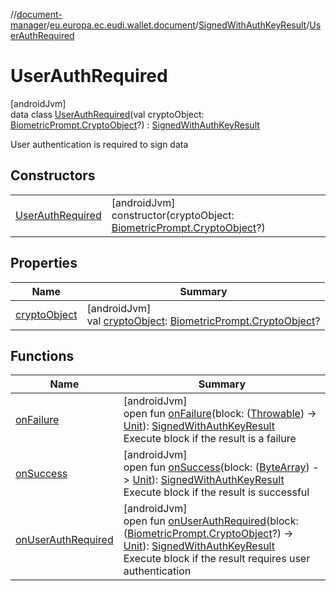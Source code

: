 //[document-manager](../../../../index.md)/[eu.europa.ec.eudi.wallet.document](../../index.md)/[SignedWithAuthKeyResult](../index.md)/[UserAuthRequired](index.md)

# UserAuthRequired

[androidJvm]\
data class [UserAuthRequired](index.md)(val cryptoObject: [BiometricPrompt.CryptoObject](https://developer.android.com/reference/kotlin/androidx/biometric/BiometricPrompt.CryptoObject.html)?) : [SignedWithAuthKeyResult](../index.md)

User authentication is required to sign data

## Constructors

| | |
|---|---|
| [UserAuthRequired](-user-auth-required.md) | [androidJvm]<br>constructor(cryptoObject: [BiometricPrompt.CryptoObject](https://developer.android.com/reference/kotlin/androidx/biometric/BiometricPrompt.CryptoObject.html)?) |

## Properties

| Name                             | Summary                                                                                                                                                                                    |
|----------------------------------|--------------------------------------------------------------------------------------------------------------------------------------------------------------------------------------------|
| [cryptoObject](crypto-object.md) | [androidJvm]<br>val [cryptoObject](crypto-object.md): [BiometricPrompt.CryptoObject](https://developer.android.com/reference/kotlin/androidx/biometric/BiometricPrompt.CryptoObject.html)? |

## Functions

| Name | Summary |
|---|---|
| [onFailure](../on-failure.md) | [androidJvm]<br>open fun [onFailure](../on-failure.md)(block: ([Throwable](https://kotlinlang.org/api/latest/jvm/stdlib/kotlin/-throwable/index.html)) -&gt; [Unit](https://kotlinlang.org/api/latest/jvm/stdlib/kotlin/-unit/index.html)): [SignedWithAuthKeyResult](../index.md)<br>Execute block if the result is a failure |
| [onSuccess](../on-success.md) | [androidJvm]<br>open fun [onSuccess](../on-success.md)(block: ([ByteArray](https://kotlinlang.org/api/latest/jvm/stdlib/kotlin/-byte-array/index.html)) -&gt; [Unit](https://kotlinlang.org/api/latest/jvm/stdlib/kotlin/-unit/index.html)): [SignedWithAuthKeyResult](../index.md)<br>Execute block if the result is successful |
| [onUserAuthRequired](../on-user-auth-required.md) | [androidJvm]<br>open fun [onUserAuthRequired](../on-user-auth-required.md)(block: ([BiometricPrompt.CryptoObject](https://developer.android.com/reference/kotlin/androidx/biometric/BiometricPrompt.CryptoObject.html)?) -&gt; [Unit](https://kotlinlang.org/api/latest/jvm/stdlib/kotlin/-unit/index.html)): [SignedWithAuthKeyResult](../index.md)<br>Execute block if the result requires user authentication |
